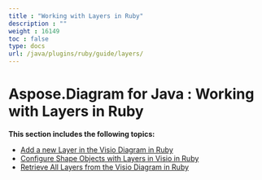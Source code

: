 ```yaml
---
title : "Working with Layers in Ruby" 
description : "" 
weight : 16149 
toc : false
type: docs
url: /java/plugins/ruby/guide/layers/
---
```


# Aspose.Diagram for Java : Working with Layers in Ruby


**This section includes the following topics:**

*   [Add a new Layer in the Visio Diagram in Ruby](https://docs2.aspose.com/diagram/java/plugins/ruby/guide/layers/add+a+new+layer+in+the+visio+diagram+in+ruby)
*   [Configure Shape Objects with Layers in Visio in Ruby](https://docs2.aspose.com/diagram/java/plugins/ruby/guide/layers/configure+shape+objects+with+layers+in+visio+in+ruby)
*   [Retrieve All Layers from the Visio Diagram in Ruby](https://docs2.aspose.com/diagram/java/plugins/ruby/guide/layers/retrieve+all+layers+from+the+visio+diagram+in+ruby)

